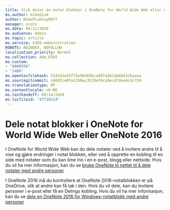 ```yaml
---
title: Slik deler du notat blokker i OneNote for World Wide Web eller OneNote 2016
ms.author: mikeplum
author: MikePlumleyMSFT
manager: scotv
ms.date: 04/21/2020
ms.audience: Admin
ms.topic: article
ms.service: o365-administration
ROBOTS: NOINDEX, NOFOLLOW
localization_priority: Normal
ms.collection: Adm_O365
ms.custom:
- "9000556"
- "2406"
ms.openlocfilehash: 524141e55f72e96d69bca407a941ab694326aaaa
ms.sourcegitcommit: c6692ce0fa1358ec3529e59ca0ecdfdea4cdc759
ms.translationtype: MT
ms.contentlocale: nb-NO
ms.lasthandoff: 09/14/2020
ms.locfileid: "47739114"
---
```

# <a name="share-notebooks-in-onenote-for-the-web-or-onenote-2016"></a>Dele notat blokker i OneNote for World Wide Web eller OneNote 2016

I OneNote for World Wide Web kan du dele notater ved å invitere andre til å vise og gjøre endringer i notat blokken, eller ved å opprette en kobling til en side med notater som du kan lime inn i en e-post, blogg eller nettside. Hvis du vil ha mer informasjon, kan du se [bruke OneNote til nettet til å dele notater med andre personer](https://support.office.com/article/D3481FBE-E06C-4883-B7E9-B2EE9F38AED3)

I OneNote 2016 må du kontrollere at OneNote 2016-notatblokken er på OneDrive, slik at andre kan få tak i den. Hvis du vil dele, kan du invitere personer i e-post eller få en Delings kobling. Hvis du vil ha mer informasjon, kan du se [dele en OneNote 2016 for Windows-notatblokk med andre personer](https://support.office.com/article/d14b6033-7a95-4536-9216-bb0a5e0f8285)